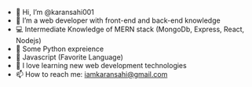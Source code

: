 - 👋 Hi, I’m @karansahi001
- 👀 I’m a web developer with front-end and back-end knowledge
- 💻 Intermediate Knowledge of MERN stack (MongoDb, Express, React, Nodejs)
- 🐍 Some Python expreience
- 💛 Javascript (Favorite Language)
- 🌱 I love learning new web development technologies
- 📫 How to reach me: iamkaransahi@gmail.com

<!---
karansahi001/karansahi001 is a ✨ special ✨ repository because its `README.md` (this file) appears on your GitHub profile.
You can click the Preview link to take a look at your changes.
--->
